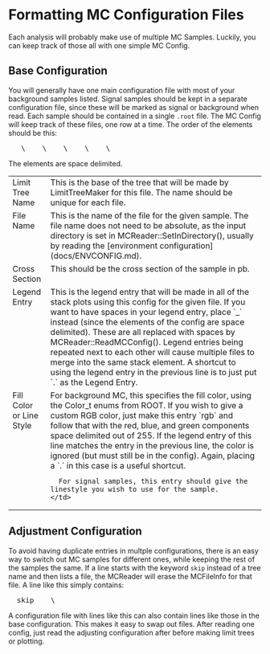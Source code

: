# Formatting MC Configuration Files

Each analysis will probably make use of multiple MC Samples.
Luckily, you can keep track of those all with one simple MC Config.

## Base Configuration

You will generally have one main configuration file with most of your background samples listed.
Signal samples should be kept in a separate configuration file, since these will be marked as signal or background when read.
Each sample should be contained in a single `.root` file.
The MC Config will keep track of these files, one row at a time.
The order of the elements should be this:

<pre>
   \<LimitTreeName\>    \<FileName\>    \<CrossSection\>    \<LegendEntry\>    \<FillColorOrLineStyle\>
</pre>

The elements are space delimited.

<table cellpadding=5>
  <tr>
    <td align="left" valign="top" width="15%">
      Limit Tree Name    
    </td>
    <td align="left" valign="top">
      This is the base of the tree that will be made by LimitTreeMaker for this file.
      The name should be unique for each file.
    </td>
  </tr>
  <tr>
    <td align="left" valign="top">
      File Name
    </td>
    <td align="left" valign="top">
      This is the name of the file for the given sample.
      The file name does not need to be absolute, as the input directory is set in 
      MCReader::SetInDirectory(), usually by reading
      the [environment configuration](docs/ENVCONFIG.md).
    </td>
  </tr>
  <tr>
    <td align="left" valign="top">
      Cross Section
    </td>
    <td align="left" valign="top">
      This should be the cross section of the sample in pb.
    </td>
  </tr>
  <tr>
    <td align="left" valign="top">
      Legend Entry
    </td>
    <td align="left" valign="top">
      This is the legend entry that will be made in all of the stack plots using this config for the given file.
      If you want to have spaces in your legend entry, place `_` instead (since the elements of the config are space delimited).
      These are all replaced with spaces by MCReader::ReadMCConfig().
      Legend entries being repeated next to each other will cause multiple files to merge into the same stack element.
      A shortcut to using the legend entry in the previous line is to just put `.` as the Legend Entry.
    </td>
  </tr>
  <tr>
    <td align="left" valign="top">
      Fill Color or Line Style
    </td>
    <td align="left" valign="top">
      For background MC, this specifies the fill color, using the Color_t enums from ROOT.
      If you wish to give a custom RGB color, just make this entry `rgb` and follow that with the red, blue, and green components space delimited out of 255.
      If the legend entry of this line matches the entry in the previous line, the color is ignored (but must still be in the config).
      Again, placing a `.` in this case is a useful shortcut.

      For signal samples, this entry should give the linestyle you wish to use for the sample.
    </td>
  </tr>
</table>

## Adjustment Configuration

To avoid having duplicate entries in multple configurations, there is an easy way to switch out MC samples for different ones, while keeping the rest of the samples the same.
If a line starts with the keyword `skip` instead of a tree name and then lists a file, the MCReader will erase the MCFileInfo for that file.
A line like this simply contains:

<pre>
  skip    \<FileName\>
</pre>

A configuration file with lines like this can also contain lines like those in the base configuration.
This makes it easy to swap out files.
After reading one config, just read the adjusting configuration after before making limit trees or plotting.
